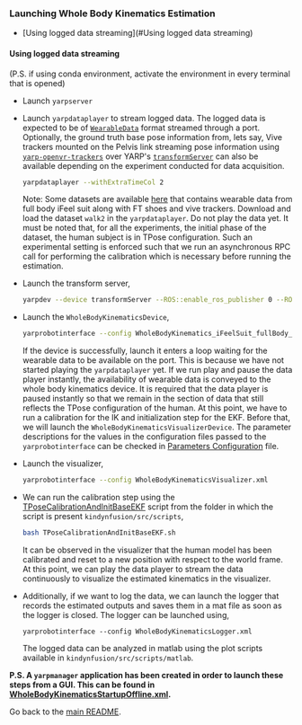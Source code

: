 ### Launching Whole Body Kinematics Estimation

- [Using  logged data streaming](#Using logged data streaming)

#### Using  logged data streaming

(P.S. if using conda environment, activate the environment in every terminal that is opened)

- Launch `yarpserver`

- Launch `yarpdataplayer` to stream logged data. The logged data is expected to be of [`WearableData`](https://github.com/robotology/wearables/blob/master/msgs/thrift/WearableData.thrift) format streamed through a port. Optionally, the ground truth base pose information from, lets say, Vive trackers mounted on the Pelvis link streaming pose information using [`yarp-openvr-trackers`](https://github.com/ami-iit/yarp-openvr-trackers) over YARP's [`transformServer`](https://www.yarp.it/latest/classTransformServer.html) can also be available depending on the experiment conducted for data acquisition.

  ```bash
  yarpdataplayer --withExtraTimeCol 2
  ```

  Note: Some datasets  are available [here](https://istitutoitalianotecnologia.sharepoint.com/sites/ergoCub/Documenti%20condivisi/Forms/AllItems.aspx?csf=1&web=1&e=s9Jyy0&cid=d4372edc%2D353c%2D4957%2D8f52%2D2b8464285bd3&RootFolder=%2Fsites%2FergoCub%2FDocumenti%20condivisi%2FGeneral%2Fexperimental%2Ddatasets%2F2022%5F04%5F22%5FiFeelSuitWholeBodyWithViveTrackers&FolderCTID=0x01200064D341C6B34EB5429E707508F3A075A7) that contains wearable data from full body iFeel suit along with FT shoes and vive trackers. Download and load the dataset `walk2`  in the `yarpdataplayer`. Do not play the data yet. It must be noted that, for all the experiments, the initial phase of the dataset, the human subject is in TPose configuration. Such an experimental setting is enforced such that we run an asynchronous RPC call for performing the calibration  which is necessary before running the estimation.

- Launch the transform server,

  ``` bash
  yarpdev --device transformServer --ROS::enable_ros_publisher 0 --ROS::enable_ros_subscriber 0
  ```

- Launch the `WholeBodyKinematicsDevice`,

  ``` bash
  yarprobotinterface --config WholeBodyKinematics_iFeelSuit_fullBody_1_Subject08_FtShoes41.xml
  ```

  If the device is successfully, launch it enters a loop waiting for the wearable data to be available on the port. This is because we have not started playing the `yarpdataplayer` yet.  If we run play and pause the data player instantly, the availability of wearable data is conveyed to the whole body kinematics device. It is required that the data player is paused instantly so that we remain in the section of data that still reflects the TPose configuration of the human. At this point, we have to run a calibration for the IK and initialization step for the EKF. Before that, we will launch the `WholeBodyKinematicsVisualizerDevice`. The parameter descriptions for the values in the configuration files  passed to the `yarprobotinterface` can be checked in [Parameters Configuration](./parameters-config.md) file.

- Launch the visualizer,
  ``` bash
  yarprobotinterface --config WholeBodyKinematicsVisualizer.xml
  ```

- We can run the calibration step using the [TPoseCalibrationAndInitBaseEKF](./../src/scripts/TPoseCalibrationAndInitBaseEKF.sh) script from the folder in which the script is present `kindynfusion/src/scripts`,
  ``` bash
  bash TPoseCalibrationAndInitBaseEKF.sh
  ```

  It can be observed in the visualizer that the human model has been calibrated and reset to a new position with respect to the world frame. At this point, we can play the data player to stream the data continuously to visualize the estimated kinematics in the visualizer.

- Additionally, if we want to log the data, we can launch the logger that records the estimated outputs and saves them in a mat file as soon as the logger is closed. The logger can be launched using,
  ```
  yarprobotinterface --config WholeBodyKinematicsLogger.xml
  ```

  The logged data can be analyzed in matlab using the plot scripts available in `kindynfusion/src/scripts/matlab`.



**P.S. A `yarpmanager` application has been created in order to launch these steps from a GUI. This can be found in [WholeBodyKinematicsStartupOffline.xml](./../src/devices/WholeBodyKinematicsDevice/scripts/applications/WholeBodyKinematicsStartupOffline.xml).**



Go back to the [main README](./../README.md).





